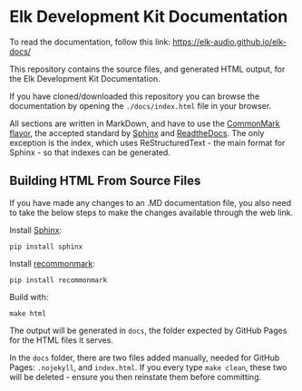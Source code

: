 # Elk Development Kit Documentation

To read the documentation, follow this link: https://elk-audio.github.io/elk-docs/

This repository contains the source files, and generated HTML output, for the Elk Development Kit Documentation.

If you have cloned/downloaded this repository you can browse the documentation by opening the `./docs/index.html` file in your browser.

All sections are written in MarkDown, and have to use the [CommonMark flavor](https://commonmark.org/), the accepted standard by [Sphinx](http://www.sphinx-doc.org) and [ReadtheDocs](https://readthedocs.com/). The only exception is the index, which uses ReStructuredText - the main format for Sphinx - so that indexes can be generated.

## Building HTML From Source Files

If you have made any changes to an .MD documentation file, you also need to take the below steps to make the changes available through the web link.

Install [Sphinx](http://www.sphinx-doc.org/en/stable/):

	pip install sphinx

Install [recommonmark](https://github.com/rtfd/recommonmark):

	pip install recommonmark

Build with:

	make html

The output will be generated in `docs`, the folder expected by GitHub Pages for the HTML files it serves.

In the  `docs` folder, there are two files added manually, needed for GitHub Pages: `.nojekyll`, and `index.html`. If you every type `make clean`, these two will be deleted - ensure you then reinstate them before committing.